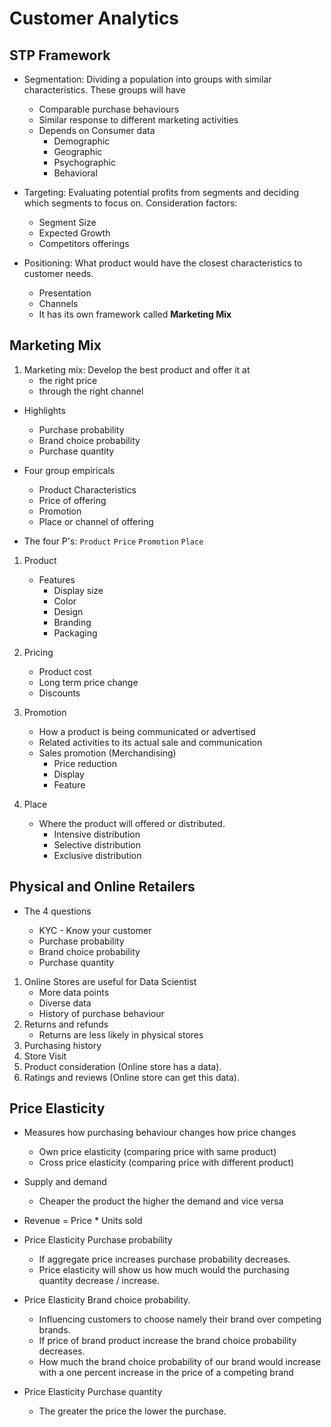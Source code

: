 # Customer Analytics

## STP Framework

- Segmentation: Dividing a population into groups with similar characteristics. These groups will have
    - Comparable purchase behaviours
    - Similar response to different marketing activities
    - Depends on Consumer data
        - Demographic
        - Geographic
        - Psychographic
        - Behavioral

- Targeting: Evaluating potential profits from segments and deciding which segments to focus on. Consideration factors:
    - Segment Size
    - Expected Growth
    - Competitors offerings

- Positioning: What product would have the closest characteristics to customer needs.
    - Presentation
    - Channels
    - It has its own framework called <b>Marketing Mix</b>


## Marketing Mix

1. Marketing mix: Develop the best product and offer it at
    - the right price
    - through the right channel

- Highlights
    - Purchase probability
    - Brand choice probability
    - Purchase quantity

- Four group empiricals
    - Product Characteristics
    - Price of offering
    - Promotion
    - Place or channel of offering

- The four P's: ```Product``` ```Price``` ```Promotion``` ```Place```

1. Product
    - Features
        - Display size
        - Color
        - Design
        - Branding
        - Packaging

2. Pricing
    - Product cost
    - Long term price change
    - Discounts

3. Promotion
    - How a product is being communicated or advertised
    - Related activities to its actual sale and communication
    - Sales promotion (Merchandising)
        - Price reduction
        - Display
        - Feature    

4. Place
    - Where the product will offered or distributed.
        - Intensive distribution
        - Selective distribution
        - Exclusive distribution


## Physical and Online Retailers

- The 4 questions

    - KYC - Know your customer
    - Purchase probability
    - Brand choice probability
    - Purchase quantity

1. Online Stores are useful for Data Scientist
    - More data points
    - Diverse data
    - History of purchase behaviour
2. Returns and refunds
    - Returns are less likely in physical stores
3. Purchasing history
4. Store Visit
5. Product consideration (Online store has a data).
6. Ratings and reviews (Online store can get this data).

## Price Elasticity

- Measures how purchasing behaviour changes how price changes
    - Own price elasticity (comparing price with same product)
    - Cross price elasticity (comparing price with different product)
- Supply and demand
    - Cheaper the product the higher the demand and vice versa
- Revenue = Price * Units sold

- Price Elasticity Purchase probability
    - If aggregate price increases purchase probability decreases.
    - Price elasticity will show us how much would the purchasing quantity decrease / increase.
- Price Elasticity Brand choice probability.
    - Influencing customers to choose namely their brand over competing brands.
    - If price of brand product increase the brand choice probability decreases.
    - How much the brand choice probability of our brand would increase with a one percent increase in the price of a competing brand
- Price Elasticity Purchase quantity
    - The greater the price the lower the purchase.
